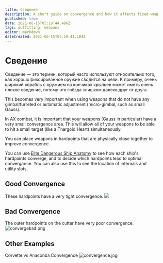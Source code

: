 ```yaml
---
title: Сведение
description: A short guide on convergence and how it affects fixed weapons
published: true
date: 2021-06-15T05:19:44.486Z
tags: outfitting, weapons
editor: markdown
dateCreated: 2021-06-15T05:19:41.184Z
---
```


# Сведение

Сведение — это термин, который часто используют относительно того, как хорошо фиксированное оружие сводится на цели. К примеру, очень широкий корабль с оружием на кончиках крыльев может иметь очень плохое сведение, потому что гнёзда слишком далеко друг от друга.

This becomes very important when using weapons that do not have any gimbal/turreted or automatic adjustment (micro-gimbal, such as small Gauss).

In AX combat, it is important that your weapons (Gauss in particular) have a very small convergence area. This will allow all of your weapons to be able to hit a small target (like a Thargoid Heart) simultaneously.

You can place weapons in hardpoints that are physically close together to improve convergence.

You can use [Elite Dangerous Ship Anatomy](http://a.teall.info/edsa/) to see how each ship's hardpoints converge, and to decide which hardpoints lead to optimal convergance. You can also use this to see the location of internals and utility slots.


## Good Convergence

These hardpoints have a very tight convergence. ![](/img/convergegood.png)

## Bad Convergence

The outer hardpoints on the cutter have very poor convergence. ![convergebad.png](/img/convergebad.png)

## Other Examples

Corvette vs Anaconda Convergence ![convergence.jpg](/img/convergence.jpg)
